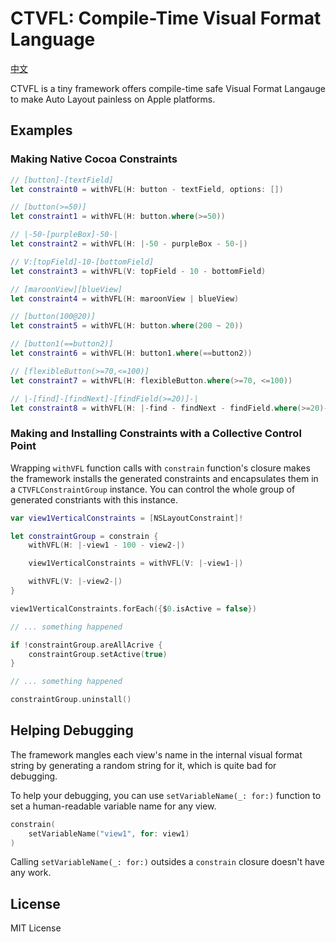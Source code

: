 # CTVFL: Compile-Time Visual Format Language

[中文](./使用說明.md)

CTVFL is a tiny framework offers compile-time safe Visual Format Langauge to
make Auto Layout painless on Apple platforms.

## Examples

### Making Native Cocoa Constraints

```swift
// [button]-[textField]
let constraint0 = withVFL(H: button - textField, options: [])

// [button(>=50)]
let constraint1 = withVFL(H: button.where(>=50))

// |-50-[purpleBox]-50-|
let constraint2 = withVFL(H: |-50 - purpleBox - 50-|)

// V:[topField]-10-[bottomField]
let constraint3 = withVFL(V: topField - 10 - bottomField)

// [maroonView][blueView]
let constraint4 = withVFL(H: maroonView | blueView)

// [button(100@20)]
let constraint5 = withVFL(H: button.where(200 ~ 20))

// [button1(==button2)]
let constraint6 = withVFL(H: button1.where(==button2))

// [flexibleButton(>=70,<=100)]
let constraint7 = withVFL(H: flexibleButton.where(>=70, <=100))

// |-[find]-[findNext]-[findField(>=20)]-|
let constraint8 = withVFL(H: |-find - findNext - findField.where(>=20)-|)
```

### Making and Installing Constraints with a Collective Control Point

Wrapping `withVFL` function calls with `constrain` function's closure makes
the framework installs the generated constraints and encapsulates them in
a `CTVFLConstraintGroup` instance. You can control the whole group of
generated constriants with this instance.

```swift
var view1VerticalConstraints = [NSLayoutConstraint]!

let constraintGroup = constrain {
    withVFL(H: |-view1 - 100 - view2-|)

    view1VerticalConstraints = withVFL(V: |-view1-|)

    withVFL(V: |-view2-|)
}

view1VerticalConstraints.forEach({$0.isActive = false})
```

```swift
// ... something happened

if !constraintGroup.areAllAcrive {
    constraintGroup.setActive(true)
}
```

```swift
// ... something happened

constraintGroup.uninstall()
```

## Helping Debugging

The framework mangles each view's name in the internal visual format string
by generating a random string for it, which is quite bad for debugging.

To help your debugging, you can use `setVariableName(_: for:)` function to
set a human-readable variable name for any view.

```swift
constrain(
    setVariableName("view1", for: view1)
)
```

Calling `setVariableName(_: for:)` outsides a `constrain` closure doesn't
have any work.

## License

MIT License
